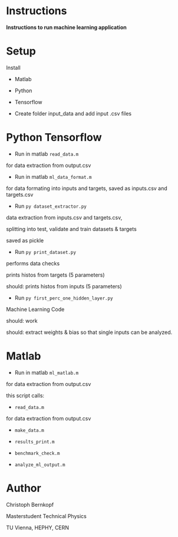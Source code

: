 # Instructions

**Instructions to run machine learning application**

# Setup

Install

* Matlab

* Python

* Tensorflow

* Create folder input_data and add input .csv files

# Python Tensorflow

* Run in matlab `read_data.m`

for data extraction from output.csv

* Run in matlab `ml_data_format.m`

for data formating into inputs and targets, saved as inputs.csv and targets.csv

* Run `py dataset_extractor.py`

data extraction from inputs.csv and targets.csv,

splitting into test, validate and train datasets & targets

saved as pickle

* Run `py print_dataset.py`

performs data checks

prints histos from targets (5 parameters)

should: prints histos from inputs (5 parameters)

* Run `py first_perc_one_hidden_layer.py`

Machine Learning Code

should: work

should: extract weights & bias so that single inputs can be analyzed.

# Matlab

* Run in matlab `ml_matlab.m`

for data extraction from output.csv

this script calls:

* `read_data.m`

for data extraction from output.csv

* `make_data.m`

* `results_print.m`

* `benchmark_check.m`

* `analyze_ml_output.m`

# Author

Christoph Bernkopf

Masterstudent Technical Physics

TU Vienna, HEPHY, CERN
